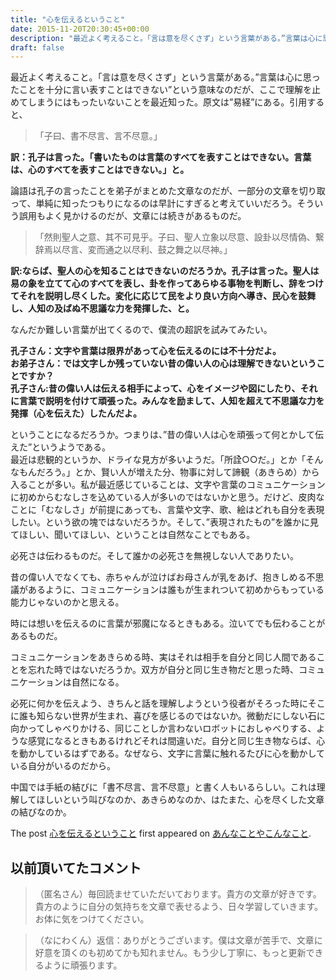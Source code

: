 ```yaml
---
title: "心を伝えるということ"
date: 2015-11-20T20:30:45+00:00
description: "最近よく考えること。「言は意を尽くさず」という言葉がある。”言葉は心に思ったことを十分に言い表すことはできない”という意味なのだが、ここで理解を止めてしまうにはもったいないことを最近知った。原文は”易経”にある。引用する ..."
draft: false
---
```


最近よく考えること。「言は意を尽くさず」という言葉がある。”言葉は心に思ったことを十分に言い表すことはできない”という意味なのだが、ここで理解を止めてしまうにはもったいないことを最近知った。原文は”易経”にある。引用すると、

> 「子曰、書不尽言、言不尽意。」

**訳：孔子は言った。「書いたものは言葉のすべてを表すことはできない。言葉は、心のすべてを表すことはできない。」と。**

論語は孔子の言ったことを弟子がまとめた文章なのだが、一部分の文章を切り取って、単純に知ったつもりになるのは早計にすぎると考えていいだろう。そういう誤用もよく見かけるのだが、文章には続きがあるものだ。

> 「然則聖人之意、其不可見乎。子曰、聖人立象以尽意、設卦以尽情偽、繋辞焉以尽言、変而通之以尽利、鼓之舞之以尽神。」

**訳:ならば、聖人の心を知ることはできないのだろうか。孔子は言った。聖人は易の象を立てて心のすべてを表し、卦を作ってあらゆる事物を判断し、辞をつけてそれを説明し尽くした。変化に応じて民をより良い方向へ導き、民心を鼓舞し、人知の及ばぬ不思議な力を発揮した、と。**

なんだか難しい言葉が出てくるので、僕流の超訳を試みてみたい。

**孔子さん：文字や言葉は限界があって心を伝えるのには不十分だよ。**  
 **お弟子さん：では文字しか残っていない昔の偉い人の心は理解できないということですか？**  
 **孔子さん:昔の偉い人は伝える相手によって、心をイメージや図にしたり、それに言葉で説明を付けて頑張った。みんなを励まして、人知を超えて不思議な力を発揮（心を伝えた）したんだよ。**

ということになるだろうか。つまりは、”昔の偉い人は心を頑張って何とかして伝えた”というようである。  
最近は悲観的というか、ドライな見方が多いようだ。「所詮○○だ。」とか「そんなもんだろう。」とか、賢い人が増えた分、物事に対して諦観（あきらめ）から入ることが多い。私が最近感じていることは、文字や言葉のコミュニケーションに初めからむなしさを込めている人が多いのではないかと思う。だけど、皮肉なことに「むなしさ」が前提にあっても、言葉や文字、歌、絵はどれも自分を表現したい。という欲の塊ではないだろうか。そして、”表現されたもの”を誰かに見てほしい、聞いてほしい、ということは自然なことでもある。

必死さは伝わるものだ。そして誰かの必死さを無視しない人でありたい。

昔の偉い人でなくても、赤ちゃんが泣けばお母さんが乳をあげ、抱きしめる不思議があるように、コミュニケーションは誰もが生まれついて初めからもっている能力じゃないのかと思える。

時には想いを伝えるのに言葉が邪魔になるときもある。泣いてでも伝わることがあるものだ。

コミュニケーションをあきらめる時、実はそれは相手を自分と同じ人間であることを忘れた時ではないだろうか。双方が自分と同じ生き物だと思った時、コミュニケーションは自然になる。

必死に何かを伝えよう、きちんと話を理解しようという役者がそろった時にそこに誰も知らない世界が生まれ、喜びを感じるのではないか。微動だにしない石に向かってしゃべりかける、同じことしか言わないロボットにおしゃべりする、ような感覚になるときもあるけれどそれは間違いだ。自分と同じ生き物ならば、心を動かしているはずである。なぜなら、文字に言葉に触れるたびに心を動かしている自分がいるのだから。

中国では手紙の結びに「書不尽言、言不尽意」と書く人もいるらしい。これは理解してほしいという叫びなのか、あきらめなのか、はたまた、心を尽くした文章の結びなのか。

The post [心を伝えるということ](https://blog.cfw4.tokyo/wordpress/224/) first appeared on [あんなことやこんなこと](https://blog.cfw4.tokyo).

## 以前頂いてたコメント
> （匿名さん）毎回読ませていただいております。貴方の文章が好きです。貴方のように自分の気持ちを文章で表せるよう、日々学習していきます。お体に気をつけてください。

> （なにわくん）返信：ありがとうございます。僕は文章が苦手で、文章に好意を頂くのも初めてかも知れません。もう少し丁寧に、もっと更新できるように頑張ります。
